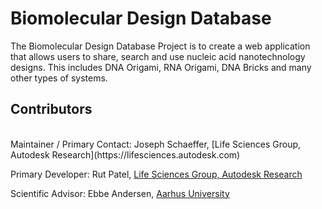 # Biomolecular Design Database
The Biomolecular Design Database Project is to create a web application that allows users to share, search and use nucleic acid nanotechnology designs. This includes DNA Origami, RNA Origami, DNA Bricks and many other types of systems.

## Contributors
<br />
Maintainer / Primary Contact:  Joseph Schaeffer, [Life Sciences Group, Autodesk Research](https://lifesciences.autodesk.com) 

Primary Developer: Rut Patel, [Life Sciences Group, Autodesk Research](https://lifesciences.autodesk.com)  

Scientific Advisor: Ebbe Andersen, [Aarhus University](http://bion.au.dk/)  


